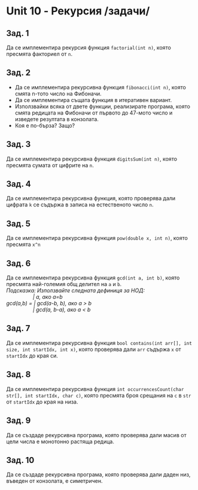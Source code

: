 # Unit 10 - Рекурсия /задачи/

## Зад. 1
Да се имплементира рекурсия функция `factorial(int n)`, която пресмята факториел от `n`.

## Зад. 2
* Да се имплементира рекурсивна функция `fibonacci(int n)`, която смята n-тото число на Фибоначи.
* Да се имплементира същата функция в итеративен вариант.
* Използвайки всяка от двете функции, реализирате програма, която смята редицата на Фибоначи от първото до 47-мото число и изведете резултата в конзолата.
* Коя е по-бърза? Защо?

## Зад. 3
Да се имплементира рекурсивна функция `digitsSum(int n)`, която пресмята сумата от цифрите на `n`.

## Зад. 4
Да се имплементира рекурсивна функция, която проверява дали цифрата `k` се съдържа в записа на естественото число `n`.

## Зад. 5
Да се имплементира рекурсивна функция `pow(double x, int n)`, която пресмята `x^n`

## Зад. 6
Да се имплементира рекурсивна функция `gcd(int a, int b)`, която пресмята най-големия общ делител на `a` и `b`.
<i><br>Подсказка: Използвайте следната дефиниця за НОД:<br>
&nbsp;&nbsp;&nbsp;&nbsp;&nbsp;&nbsp;&nbsp;&nbsp;&nbsp;&nbsp;&nbsp;&nbsp;&nbsp;&nbsp;&nbsp;&nbsp;&nbsp;&nbsp;| a, ако a=b<br>
	gcd(a,b) = | gcd(a-b, b), ако a > b<br>
&nbsp;&nbsp;&nbsp;&nbsp;&nbsp;&nbsp;&nbsp;&nbsp;&nbsp;&nbsp;&nbsp;&nbsp;&nbsp;&nbsp;&nbsp;&nbsp;&nbsp;&nbsp;| gcd(a, b-a), ако a &lt; b
</i>
## Зад. 7
Да се имплементира рекурсивна функция `bool contains(int arr[], int size, int startIdx, int x)`, която проверява дали `arr` съдържа `x` от `startIdx` до края си.

## Зад. 8
Да се имплементира рекурсивна функция `int occurrencesCount(char str[], int startIdx, char c)`, която пресмята броя срещания на `c` в `str` от `startIdx` до края на низа.

## Зад. 9
Да се създаде рекурсивна програма, която проверява дали масив от цели числа е монотонно растяща редица.

## Зад. 10
Да се създаде рекурсивна програма, която проверява дали даден низ, въведен от конзолата, е симетричен.
